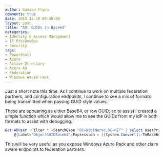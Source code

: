 ```yaml
---
author: Damian Flynn
comments: true
date: 2015-12-10 09:40:00
layout: post
title: "AD: GUIDs in Base64"
categories:
- Identity & Access Management
- IT Pro/DevOps
- Security
tags:
- PowerShell
- Azure
- Active Directory
- Azure AD
- Federation
- Windows Azure Pack
---
```


Just a short note this time. As I continue to work on multiple federation partners, and configuration endpoints, I continue to see a mix of formats being transmitted when passing GUID style values.

These are appearing as either Base64, or raw GUID; so to assist I created a simple function which would allow me to see the GUIDs from my idP in both formats to assist with debugging.

```powershell
Get-ADUser -Filter * -SearchBase "DC=DigiNerve,DC=NET" | select UserPrincipalName, ObjectGUID, 
    @{Label='ObjectGUIDBase64';Expression = {[System.Convert]::ToBase64String(($_.ObjectGUID).ToByteArray())}}
```

This will be very useful as you expose Windows Azure Pack and other claim aware endpoints to federation partners.
